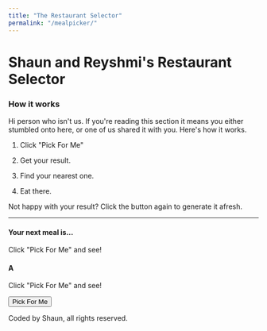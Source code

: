 ```yaml
---
title: "The Restaurant Selector"
permalink: "/mealpicker/"
---
```


# Shaun and Reyshmi's Restaurant Selector

### How it works
Hi person who isn't us. If you're reading this section it means you either stumbled onto here, or one of us shared it with you. Here's how it works.

1) Click "Pick For Me"

2) Get your result.

3) Find your nearest one.

4) Eat there.


Not happy with your result? Click the button again to generate it afresh.

***

#### Your next meal is...

<div id="restaurantHTML">
Click "Pick For Me" and see!
    <!-- Brand's appear here -->
</div>

#### A

<div id="cuisineHTML">
Click "Pick For Me" and see!
    <!-- Cuisine's appear here -->
</div>

<button onclick="pickClick()">Pick For Me</button>

Coded by Shaun, all rights reserved.


<script src="../scripts/mealpicker.js"></script>